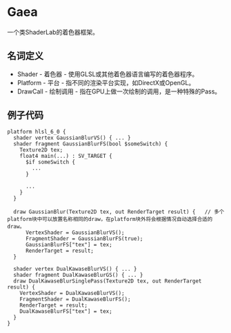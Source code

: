 # Gaea
一个类ShaderLab的着色器框架。


## 名词定义
* Shader - 着色器 - 使用GLSL或其他着色器语言编写的着色器程序。
* Platform - 平台 - 指不同的渲染平台实现，如DirectX或OpenGL。
* DrawCall - 绘制调用 - 指在GPU上做一次绘制的调用，是一种特殊的Pass。

## 例子代码

```
platform hlsl_6_0 {
  shader vertex GaussianBlurVS() { ... }
  shader fragment GaussianBlurFS(bool $someSwitch) { 
    Texture2D tex;
    float4 main(...) : SV_TARGET {
      $if someSwitch {
        ... 
      }
      
      ...
    } 
  }
  
  draw GaussianBlur(Texture2D tex, out RenderTarget result) {   // 多个platform块中可以放置名称相同的draw，在platform块外将会根据情况自动选择合适的draw。
      VertexShader = GaussianBlurVS();
      FragmentShader = GaussianBlurFS(true);
      GaussianBlurFS["tex"] = tex;
      RenderTarget = result;
  }
  
  shader vertex DualKawaseBlurVS() { ... }
  shader fragment DualKawaseBlurGS() { ... }
  draw DualKawaseBlurSinglePass(Texture2D tex, out RenderTarget result) {
    VertexShader = DualKawaseBlurVS();
    FragmentShader = DualKawaseBlurFS();
    RenderTarget = result;
    DualKawaseBlurFS["tex"] = tex;
  }
}

```
